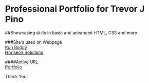 # Professional Portfolio for Trevor J Pino  

##Showcasing skills in basic and advanced HTML, CSS and more  

###Site's used on Webpage  
[Run Buddy](https://tpino92.github.io/run-buddy/)  
[Horiseon Solutions](https://tpino92.github.io/Horiseon-Solutions/)

####Active URL  
[Portfolio](https://tpino92.github.io/Portfolio/)  
  
  Thank You!
